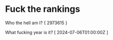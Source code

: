 # Fuck the rankings

Who the hell am I?
{ 2973615 }

What fucking year is it?
[ 2024-07-06T01:00:00Z ]
